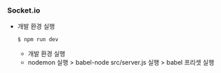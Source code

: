 ### Socket.io

* 개발 환경 실행
  ```bash
  $ npm run dev
  ```
  * 개발 환경 실행
  * nodemon 실행 > babel-node src/server.js 실행 > babel 프리셋 실행
